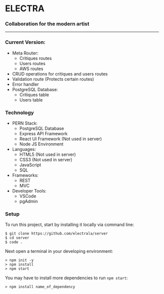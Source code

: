 # ELECTRA
### Collaboration for the modern artist
---
### Current Version:
- Meta Router:
  - Critiques routes
  - Users routes
  - AWS routes
- CRUD operations for critiques and users routes
- Validation route (Protects certain routes)
- Error handler
- PostgreSQL Database:
  - Critiques table
  - Users table


### Technology

- PERN Stack:
  - PostgreSQL Database
  - Express API Framework
  - React UI Framework (Not used in server)
  - Node JS Environment
- Languages:
  - HTML5 (Not used in server)
  - CSS3 (Not used in server)
  - JavaScript
  - SQL
- Frameworks:
  - REST
  - MVC
- Developer Tools:
  - VSCode
  - pgAdmin
  
### Setup

To run this project, start by installing it locally via command line:

```
$ git clone https://github.com/electrala/server
$ cd server
$ code .
```

Next open a terminal in your developing environment:

```
> npm init -y 
> npm install
> npm start
```

You may have to install more dependencies to run `npm start`:

```
> npm install name_of_dependency
```
